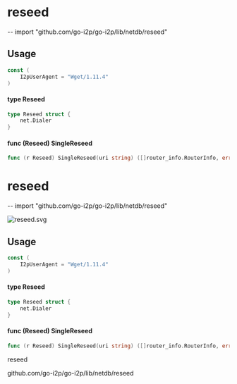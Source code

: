 # reseed
--
    import "github.com/go-i2p/go-i2p/lib/netdb/reseed"


## Usage

```go
const (
	I2pUserAgent = "Wget/1.11.4"
)
```

#### type Reseed

```go
type Reseed struct {
	net.Dialer
}
```


#### func (Reseed) SingleReseed

```go
func (r Reseed) SingleReseed(uri string) ([]router_info.RouterInfo, error)
```

# reseed
--
    import "github.com/go-i2p/go-i2p/lib/netdb/reseed"



![reseed.svg](reseed)

## Usage

```go
const (
	I2pUserAgent = "Wget/1.11.4"
)
```

#### type Reseed

```go
type Reseed struct {
	net.Dialer
}
```


#### func (Reseed) SingleReseed

```go
func (r Reseed) SingleReseed(uri string) ([]router_info.RouterInfo, error)
```



reseed

github.com/go-i2p/go-i2p/lib/netdb/reseed

